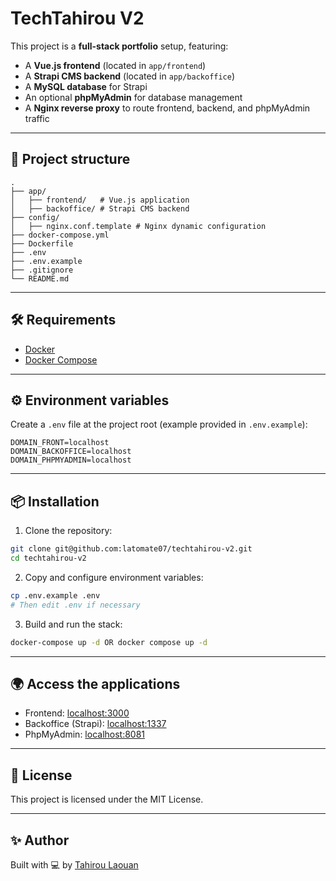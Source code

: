 # TechTahirou V2

This project is a **full-stack portfolio** setup, featuring:

- A **Vue.js frontend** (located in `app/frontend`)
- A **Strapi CMS backend** (located in `app/backoffice`)
- A **MySQL database** for Strapi
- An optional **phpMyAdmin** for database management
- A **Nginx reverse proxy** to route frontend, backend, and phpMyAdmin traffic

---

## 🚀 Project structure

```
.
├── app/
│   ├── frontend/   # Vue.js application
│   ├── backoffice/ # Strapi CMS backend
├── config/
│   ├── nginx.conf.template # Nginx dynamic configuration
├── docker-compose.yml
├── Dockerfile
├── .env
├── .env.example
├── .gitignore
└── README.md
```

---

## 🛠 Requirements

- [Docker](https://www.docker.com/)
- [Docker Compose](https://docs.docker.com/compose/)

---

## ⚙️ Environment variables

Create a `.env` file at the project root (example provided in `.env.example`):

```env
DOMAIN_FRONT=localhost
DOMAIN_BACKOFFICE=localhost
DOMAIN_PHPMYADMIN=localhost
```

---

## 📦 Installation

1. Clone the repository:
```bash
git clone git@github.com:latomate07/techtahirou-v2.git
cd techtahirou-v2
```

2. Copy and configure environment variables:
```bash
cp .env.example .env
# Then edit .env if necessary
```

3. Build and run the stack:
```bash
docker-compose up -d OR docker compose up -d
```

---

## 🌍 Access the applications

- Frontend: [localhost:3000](localhost:3000)
- Backoffice (Strapi): [localhost:1337](localhost:1337)
- PhpMyAdmin: [localhost:8081](localhost:8081)

---

## 📜 License

This project is licensed under the MIT License.

---

## ✨ Author

Built with 💻 by [Tahirou Laouan](https://techtahirou.com/)